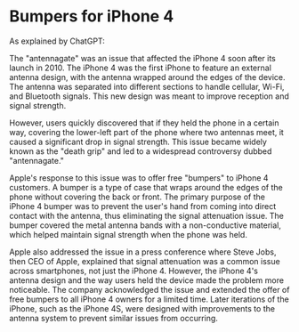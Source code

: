 # Bumpers for iPhone 4

As explained by ChatGPT:

The "antennagate" was an issue that affected the iPhone 4 soon after its launch in 2010. The iPhone 4 was the first iPhone to feature an external antenna design, with the antenna wrapped around the edges of the device. The antenna was separated into different sections to handle cellular, Wi-Fi, and Bluetooth signals. This new design was meant to improve reception and signal strength.

However, users quickly discovered that if they held the phone in a certain way, covering the lower-left part of the phone where two antennas meet, it caused a significant drop in signal strength. This issue became widely known as the "death grip" and led to a widespread controversy dubbed "antennagate."

Apple's response to this issue was to offer free "bumpers" to iPhone 4 customers. A bumper is a type of case that wraps around the edges of the phone without covering the back or front. The primary purpose of the iPhone 4 bumper was to prevent the user's hand from coming into direct contact with the antenna, thus eliminating the signal attenuation issue. The bumper covered the metal antenna bands with a non-conductive material, which helped maintain signal strength when the phone was held.

Apple also addressed the issue in a press conference where Steve Jobs, then CEO of Apple, explained that signal attenuation was a common issue across smartphones, not just the iPhone 4. However, the iPhone 4's antenna design and the way users held the device made the problem more noticeable. The company acknowledged the issue and extended the offer of free bumpers to all iPhone 4 owners for a limited time. Later iterations of the iPhone, such as the iPhone 4S, were designed with improvements to the antenna system to prevent similar issues from occurring.

